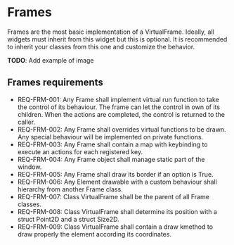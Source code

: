 # Frames

Frames are the most basic implementation of a VirtualFrame. Ideally, all widgets must inherit from
this widget but this is optional. It is recommended to inherit your classes from this one and customize
the behavior.

**TODO**: Add example of image

## Frames requirements

* REQ-FRM-001: Any Frame shall implement virtual run function to take the control of its behaviour. The frame
  can let the control in own of its children. When the actions are completed, the control is returned to the caller.
* REQ-FRM-002: Any Frame shall overrides virtual functions to be drawn. Any special behaviour will be implemented
  on private functions.
* REQ-FRM-003: Any Frame shall contain a map with keybinding to execute an actions for each registered key.
* REQ-FRM-004: Any Frame object shall manage static part of the window.
* REQ-FRM-005: Any Frame shall draw its border if an option is True.
* REQ-FRM-006: Any Element drawable with a custom behaviour shall hierarchy from another Frame class.
* REQ-FRM-007: Class VirtualFrame shall be the parent of all Frame classes.
* REQ-FRM-008: Class VirtualFrame shall determine its position with a struct Point2D and a struct Size2D.
* REQ-FRM-009: Class VirtualFrame shall contain a draw kmethod to draw properly the element according its coordinates.